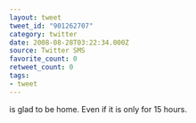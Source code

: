 ```yaml
---
layout: tweet
tweet_id: "901262707"
category: twitter
date: 2008-08-28T03:22:34.000Z
source: Twitter SMS
favorite_count: 0
retweet_count: 0
tags:
- tweet
---
```


is glad to be home. Even if it is only for 15 hours.
